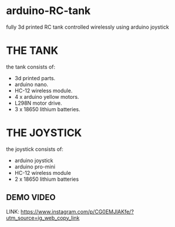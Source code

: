 # arduino-RC-tank
fully 3d printed RC tank controlled wirelessly using arduino joystick



# THE TANK
the tank consists of:  
 * 3d printed parts.  
 * arduino nano.  
 * HC-12 wireless module.  
 * 4 x arduino yellow motors.  
 * L298N motor drive.  
 * 3 x 18650 lithium batteries.  
  


# THE JOYSTICK
the joystick consists of:
  * arduino joystick
  * arduino pro-mini
  * HC-12 wireless module
  * 2 x 18650 lithium batteries
  
  
  ## DEMO VIDEO ##
  LINK: https://www.instagram.com/p/CG0EMJlAKfe/?utm_source=ig_web_copy_link
